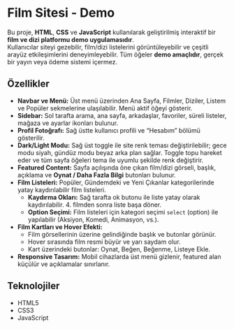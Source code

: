 # Film Sitesi - Demo

Bu proje, **HTML**, **CSS** ve **JavaScript** kullanılarak geliştirilmiş interaktif bir **film ve dizi platformu demo uygulamasıdır**.  
Kullanıcılar siteyi gezebilir, film/dizi listelerini görüntüleyebilir ve çeşitli arayüz etkileşimlerini deneyimleyebilir. Tüm öğeler **demo amaçlıdır**, gerçek bir yayın veya ödeme sistemi içermez.  

## Özellikler

- **Navbar ve Menü:** Üst menü üzerinden Ana Sayfa, Filmler, Diziler, Listem ve Popüler sekmelerine ulaşılabilir. Menü aktif öğeyi gösterir.
- **Sidebar:** Sol tarafta arama, ana sayfa, arkadaşlar, favoriler, süreli listeler, mağaza ve ayarlar ikonları bulunur.
- **Profil Fotoğrafı:** Sağ üstte kullanıcı profili ve “Hesabım” bölümü gösterilir.
- **Dark/Light Modu:** Sağ üst toggle ile site renk teması değiştirilebilir; gece modu siyah, gündüz modu beyaz arka plan sağlar. Toggle topu hareket eder ve tüm sayfa öğeleri tema ile uyumlu şekilde renk değiştirir.
- **Featured Content:** Sayfa açılışında öne çıkan film/dizi görseli, başlık, açıklama ve **Oynat / Daha Fazla Bilgi** butonları bulunur.
- **Film Listeleri:** Popüler, Gündemdeki ve Yeni Çıkanlar kategorilerinde yatay kaydırılabilir film listeleri.
    - **Kaydırma Okları:** Sağ tarafta ok butonu ile liste yatay olarak kaydırılabilir. 4. filmden sonra liste başa döner.
    - **Option Seçimi:** Film listeleri için kategori seçimi `select` (option) ile yapılabilir (Aksiyon, Komedi, Animasyon, vs.).
- **Film Kartları ve Hover Efekti:**  
    - Film görsellerinin üzerine gelindiğinde başlık ve butonlar görünür.  
    - Hover sırasında film resmi büyür ve yarı saydam olur.  
    - Kart üzerindeki butonlar: Oynat, Beğen, Beğenme, Listeye Ekle.  
- **Responsive Tasarım:** Mobil cihazlarda üst menü gizlenir, featured alan küçülür ve açıklamalar sınırlanır.

## Teknolojiler
- HTML5
- CSS3
- JavaScript

